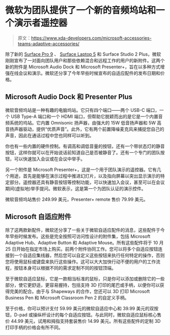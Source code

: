 # 微软为团队提供了一个新的音频坞站和一个演示者遥控器

> 原文：<https://www.xda-developers.com/microsoft-accessories-teams-adaptive-accessories/>

除了新的 [Surface Pro 9](https://www.xda-developers.com/surface-pro-9/) 、 [Surface Laptop 5](https://www.xda-developers.com/surface-laptop-5/) 和 Surface Studio 2 Plus，微软刚刚宣布了一对面向团队用户和那些依赖混合和远程工作的用户的新附件。这两个新的附件是 Microsoft Audio Dock 和 Microsoft Presenter+，旨在以多种方式增强在线会议和演示。微软还分享了今年早些时候宣布的自适应配件的发布日期和价格。

## Microsoft Audio Dock 和 Presenter Plus

微软音频坞站是一种有趣的电脑坞站。它只有四个端口——两个 USB-C 端口，一个 USB Type-A 端口和一个 HDMI 端口，但帮助它脱颖而出的是它是一个内置音频系统的坞站。它内置 Omnisonic 扬声器，由强大的 15W 低音扬声器和 5W 高音扬声器驱动，提供“优质声音”。此外，它有两个前置降噪麦克风来捕捉您自己的声音，因此在通话过程中您也同样可以听到。

你也有一些内置的硬件控制。有调高和调低音量的按钮，还有一个带状态灯的静音按钮，这样你就可以在开始说话前知道自己是否被静音了。还有一个专门的团队按钮，可以快速加入会议或在会议中举手。

另一个附件是 Microsoft Presenter+，这是一个用于团队演示的遥控器。它有几个用途，首先是能够在演示过程中推进幻灯片，以及指向屏幕以突出显示演示的特定部分。遥控器还具有静音按钮等控制功能，可以快速加入会议，甚至可以在会议期间(虚拟地)举手提问。微软表示，这是第一个为团队认证的演示控件。

微软音频坞站售价 249.99 美元，Presenter+ remote 售价 79.99 美元。

## Microsoft 自适应附件

除了这两款新配件，微软还分享了一些关于微软自适应配件的消息，这些配件于今年早些时候发布。这些是完全按照可访问性设计的附件集，包括 Microsoft Adaptive Hub、Adaptive Button 和 Adaptive Mouse。所有这些配件将于 10 月 25 日开始在指定市场上购买。前两个附件协同工作。您可以将多个自适应按钮连接到一个自适应集线器，然后您可以自定义这些按钮来执行任何特定的操作，否则您将使用鼠标或键盘来执行这些操作。这可以大大加快行动不便的用户的工作流程，按钮本身可以根据不同的需求定制不同的按钮顶端。

至于微软自适应鼠标，它是一款相当标准的鼠标，只是你可以添加或删除它的一些部分，使它更舒适，更容易握持，包括支持 3D 打印的尾巴或手柄，以便你可以获得完美的配合。由于与 Shapeways 的合作，您还可以 3D 打印 Microsoft Business Pen 和 Microsoft Classroom Pen 2 的自定义手柄。

至于价格，你可以预计支付 59.99 美元的微软自适应中心和 39.99 美元的双按钮，D-pad 或操纵杆设计的每个自适应按钮。与此同时，微软自适应鼠标核心售价 44.99 美元，试用和拇指支持套装售价 14.99 美元。所有这些配件的定制 3D 打印手柄的价格会有所不同。